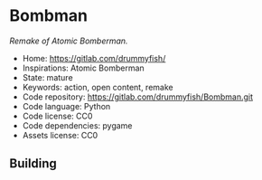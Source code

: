 # Bombman

_Remake of Atomic Bomberman._

- Home: https://gitlab.com/drummyfish/
- Inspirations: Atomic Bomberman
- State: mature
- Keywords: action, open content, remake
- Code repository: https://gitlab.com/drummyfish/Bombman.git
- Code language: Python
- Code license: CC0
- Code dependencies: pygame
- Assets license: CC0

## Building
